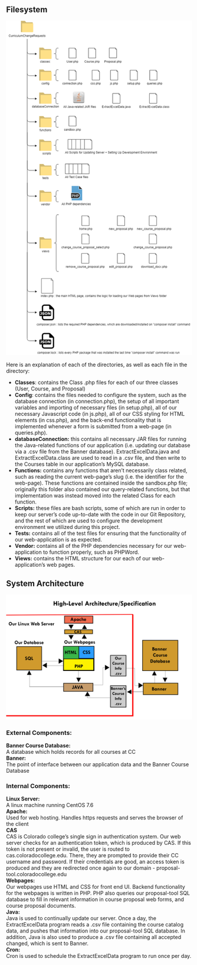 ## Filesystem
![alt text](https://github.com/CP499ColoradoCollege/CurriculumChangeRequests/blob/master/image1.png)

Here is an explanation of each of the directories, as well as each file in the directory:

+ **Classes**: contains the Class .php files for each of our three classes (User, Course, and Proposal)
+ **Config**: contains the files needed to configure the system, such as the database connection (in connection.php), the setup of all important variables and importing of necessary files (in setup.php), all of our necessary Javascript code (in js.php), all of our CSS styling for HTML elements (in css.php), and the back-end functionality that is implemented whenever a form is submitted from a web-page (in queries.php).
+ **databaseConnection:** this contains all necessary JAR files for running the Java-related functions of our application (i.e. updating our database via a .csv file from the Banner database). ExtractExcelData.java and ExtractExcelData.class are used to read in a .csv file, and then write to the Courses table in our application’s MySQL database.
+ **Functions:** contains any functions that aren’t necessarily class related, such as reading the current web-page’s slug (i.e. the identifier for the web-page). These functions are contained inside the sandbox.php file; originally this folder also contained our query-related functions, but that implementation was instead moved into the related Class for each function.
+ **Scripts:** these files are bash scripts, some of which are run in order to keep our server’s code up-to-date with the code in our Git Repository, and the rest of which are used to configure the development environment we utilized during this project.
+ **Tests:** contains all of the test files for ensuring that the functionality of our web-application is as expected.
+ **Vendor:** contains all of the PHP dependencies necessary for our web-application to function properly, such as PHPWord.
+ **Views:** contains the HTML structure for our each of our web-application’s web pages.
## System Architecture
![alt text](https://github.com/CP499ColoradoCollege/CurriculumChangeRequests/blob/master/Architecture.jpg)
### External Components:
**Banner Course Database:**  
  A database which holds records for all courses at CC  
**Banner:**  
  The point of interface between our application data and the Banner Course Database  
### Internal Components:
**Linux Server:**  
  A linux machine running CentOS 7.6  
**Apache:**  
  Used for web hosting. Handles https requests and serves the browser of the client  
**CAS**  
  CAS is Colorado college’s single sign in authentication system. Our web server checks for an authentication token, which is produced by CAS. If this token is not present or invalid, the user is routed to cas.coloradocollege.edu. There, they are prompted to provide their CC username and password. If their credentials are good, an access token is produced and they are redirected once again to our domain - proposal-tool.coloradocollege.edu  
**Webpages:**  
  Our webpages use HTML and CSS for front end UI. Backend functionality for the webpages is written in PHP. PHP also queries our proposal-tool SQL database to fill in relevant information in course proposal web forms, and course proposal documents.  
**Java:**  
  Java is used to continually update our server. Once a day, the ExtractExcelData program reads a .csv file containing the course catalog data, and pushes that information into our proposal-tool SQL database. In addition, Java is also used to produce a .csv file containing all accepted changed, which is sent to Banner.  
**Cron:**  
Cron is used to schedule the ExtractExcelData program to run once per day.  


